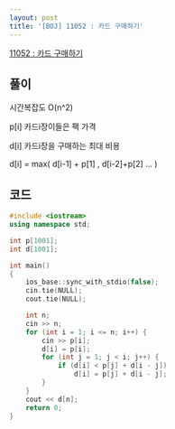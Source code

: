 ```yaml
---
layout: post
title: '[BOJ] 11052 : 카드 구매하기'
---
```


[11052 : 카드 구매하기](https://www.acmicpc.net/problem/11052)

## 풀이

시간복잡도 O(n^2)

p[i] 카드i장이들은 팩 가격

d[i] 카드i장을 구매하는 최대 비용

d[i] = max( d[i-1] + p[1] , d[i-2]+p[2] ... )

## 코드

```cpp
#include <iostream>
using namespace std;

int p[1001];
int d[1001];

int main()
{
    ios_base::sync_with_stdio(false);
    cin.tie(NULL);
    cout.tie(NULL);

    int n;
    cin >> n;
    for (int i = 1; i <= n; i++) {
        cin >> p[i];
        d[i] = p[i];
        for (int j = 1; j < i; j++) {
            if (d[i] < p[j] + d[i - j])
                d[i] = p[j] + d[i - j];
        }
    }
    cout << d[n];
    return 0;
}
```
